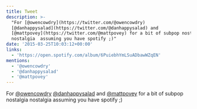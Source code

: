 ```yaml
---
title: Tweet
description: >-
  "For [@owencowdry](https://twitter.com/@owencowdry)
  [@danhappysalad](https://twitter.com/@danhappysalad) and
  [@mattpovey](https://twitter.com/@mattpovey) for a bit of subpop nostalgia
  nostalgia  assuming you have spotify ;)"
date: '2015-03-25T10:03:12+00:00'
links:
  - 'https://open.spotify.com/album/6PuiebhYmLSuADbawWZqEN'
mentions:
  - '@owencowdry'
  - '@danhappysalad'
  - '@mattpovey'
---
```

For [@owencowdry](https://twitter.com/@owencowdry) [@danhappysalad](https://twitter.com/@danhappysalad) and [@mattpovey](https://twitter.com/@mattpovey) for a bit of subpop nostalgia nostalgia  assuming you have spotify ;)

